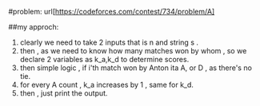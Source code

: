#problem: url[https://codeforces.com/contest/734/problem/A]

##my approch:
1. clearly we need to take 2 inputs that is n and string s .
2. then , as we need to know how many matches won by whom , so we declare 2 variables as k_a,k_d to determine scores.
3. then simple logic , if i'th match won by Anton ita A, or D  , as there's no tie.
4. for every A count , k_a increases by 1 , same for k_d.
5. then , just print the output.
